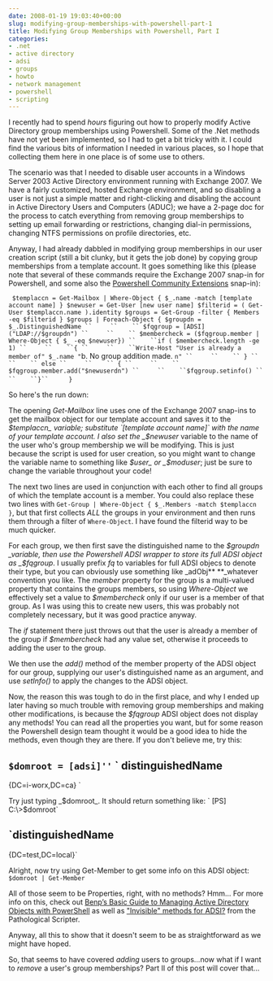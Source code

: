 ```yaml
---
date: 2008-01-19 19:03:40+00:00
slug: modifying-group-memberships-with-powershell-part-1
title: Modifying Group Memberships with Powershell, Part I
categories:
- .net
- active directory
- adsi
- groups
- howto
- network management
- powershell
- scripting
---
```


I recently had to spend _hours_ figuring out how to properly modify Active Directory group memberships using Powershell. Some of the .Net methods have not yet been implemented, so I had to get a bit tricky with it. I could find the various bits of information I needed in various places, so I hope that collecting them here in one place is of some use to others.

The scenario was that I needed to disable user accounts in a Windows Server 2003 Active Directory environment running with Exchange 2007. We have a fairly customized, hosted Exchange environment, and so disabling a user is not just a simple matter and right-clicking and disabling the account in Active Directory Users and Computers (ADUC); we have a 2-page doc for the process to catch everything from removing group memberships to setting up email forwarding or restrictions, changing dial-in permissions, changing NTFS permissions on profile directories, etc.

<!-- more -->

Anyway, I had already dabbled in modifying group memberships in our user creation script (still a bit clunky, but it gets the job done) by copying group memberships from a template account. It goes something like this (please note that several of these commands require the Exchange 2007 snap-in for Powershell, and some also the [Powershell Community Extensions](http://www.codeplex.com/PowerShellCX)  snap-in):

`
$templaccn = Get-Mailbox | Where-Object { $_.name -match [template account name] }
$newuser = Get-User [new user name]
$filterid = ( Get-User $templaccn.name ).identity
$groups = Get-Group -filter { Members -eq $filterid }
$groups | Foreach-Object {
$groupdn = $_.DistinguishedName
``     ``    `` $fqgroup = [ADSI]("LDAP://$groupdn")
``     ``    `` $membercheck = ($fqgroup.member | Where-Object { $_ -eq $newuser})
``    ``if ( $membercheck.length -ge 1)
``     ``    ``{
``     ``    ``Write-Host "User is already a member of" $_.name "`b. No group addition made. `n"
``     ``    `` }
``     ``    `` else
``     ``    `` {
``     ``    `` $fqgroup.member.add("$newuserdn")
``     ``    ``$fqgroup.setinfo()
``     ``    ``}``    `
` }`

So here's the run down:

The opening _Get-Mailbox_ line uses one of the Exchange 2007 snap-ins to get the mailbox object for our template account and saves it to the _$templaccn_ variable; substitute `[template account name]` with the name of your template account. I also set the _$newuser_ variable to the name of the user who's group membership we will be modifying. This is just because the script is used for user creation, so you might want to change the variable name to something like _$user_ or _$moduser_; just be sure to change the variable throughout your code!

The next two lines are used in conjunction with each other to find all groups of which the template account is a member. You could also replace these two lines with `Get-Group | Where-Object { $_.Members -match $templaccn }`, but that first collects _ALL_ the groups in your environment and then runs them through a filter of `Where-Object`. I have found the filterid way to be much quicker.

For each group, we then first save the distinguished name to the _$groupdn _variable, then use the Powershell ADSI wrapper to store its full ADSI object as _$fqgroup_. I usually prefix _fq_ to variables for full ADSI objecs to denote their type, but you can obviously use something like _adObj** **_whatever convention you like. The _member_ property for the group is a multi-valued property that contains the groups members, so using _Where-Object_ we effectively set a value to _$membercheck_ only if our user is a member of that group. As I was using this to create new users, this was probably not completely necessary, but it was good practice anyway.

The _if_ statement there just throws out that the user is already a member of the group if _$membercheck_ had any value set, otherwise it proceeds to adding the user to the group.

We then use the _add()_  method of the member property of the ADSI object for our group, supplying our user's distinguished name as an argument, and use _setInfo()_ to apply the changes to the ADSI object.

Now, the reason this was tough to do in the first place, and why I ended up later having so much trouble with removing group memberships and making other modifications, is because the _$fqgroup_ ADSI object does not display any methods! You can read all the properties you want, but for some reason the Powershell design team thought it would be a good idea to hide the methods, even though they are there. If you don't believe me, try this:

`$domroot = [adsi]''`
`
distinguishedName
-----------------
{DC=i-worx,DC=ca}
`

Try just typing _$domroot_. It should return something like:
`
[PS] C:\>$domroot`

`distinguishedName
-----------------
{DC=test,DC=local}`

Alright, now try using Get-Member to get some info on this ADSI object: `$domroot | Get-Member`

All of those seem to be Properties, right, with no methods? Hmm... For more info on this, check out [Benp’s Basic Guide to Managing Active Directory Objects with PowerShell](http://blogs.technet.com/benp/archive/2007/03/05/benp-s-basic-guide-to-managing-active-directory-objects-with-powershell.aspx) as well as ["Invisible" methods for ADSI?](http://pathologicalscripter.wordpress.com/2006/09/28/invisible-methods-for-adsi/) from the Pathological Scripter.

Anyway, all this to show that it doesn't seem to be as straightforward as we might have hoped.

So, that seems to have covered _adding_ users to groups...now what if I want to _remove_ a user's group memberships? Part II of this post will cover that...
